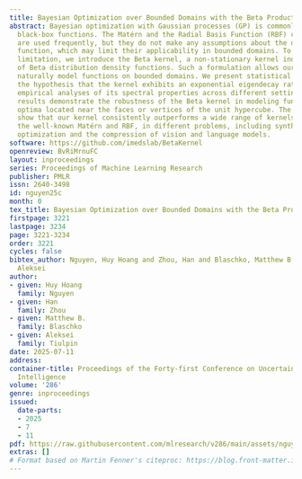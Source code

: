 ```yaml
---
title: Bayesian Optimization over Bounded Domains with the Beta Product Kernel
abstract: Bayesian optimization with Gaussian processes (GP) is commonly used to optimize
  black-box functions. The Matérn and the Radial Basis Function (RBF) covariance functions
  are used frequently, but they do not make any assumptions about the domain of the
  function, which may limit their applicability in bounded domains. To address the
  limitation, we introduce the Beta kernel, a non-stationary kernel induced by a product
  of Beta distribution density functions. Such a formulation allows our kernel to
  naturally model functions on bounded domains. We present statistical evidence supporting
  the hypothesis that the kernel exhibits an exponential eigendecay rate, based on
  empirical analyses of its spectral properties across different settings. Our experimental
  results demonstrate the robustness of the Beta kernel in modeling functions with
  optima located near the faces or vertices of the unit hypercube. The experiments
  show that our kernel consistently outperforms a wide range of kernels, including
  the well-known Matérn and RBF, in different problems, including synthetic function
  optimization and the compression of vision and language models.
software: https://github.com/imedslab/BetaKernel
openreview: BvRiMrnuFC
layout: inproceedings
series: Proceedings of Machine Learning Research
publisher: PMLR
issn: 2640-3498
id: nguyen25c
month: 0
tex_title: Bayesian Optimization over Bounded Domains with the Beta Product Kernel
firstpage: 3221
lastpage: 3234
page: 3221-3234
order: 3221
cycles: false
bibtex_author: Nguyen, Huy Hoang and Zhou, Han and Blaschko, Matthew B. and Tiulpin,
  Aleksei
author:
- given: Huy Hoang
  family: Nguyen
- given: Han
  family: Zhou
- given: Matthew B.
  family: Blaschko
- given: Aleksei
  family: Tiulpin
date: 2025-07-11
address:
container-title: Proceedings of the Forty-first Conference on Uncertainty in Artificial
  Intelligence
volume: '286'
genre: inproceedings
issued:
  date-parts:
  - 2025
  - 7
  - 11
pdf: https://raw.githubusercontent.com/mlresearch/v286/main/assets/nguyen25c/nguyen25c.pdf
extras: []
# Format based on Martin Fenner's citeproc: https://blog.front-matter.io/posts/citeproc-yaml-for-bibliographies/
---
```

